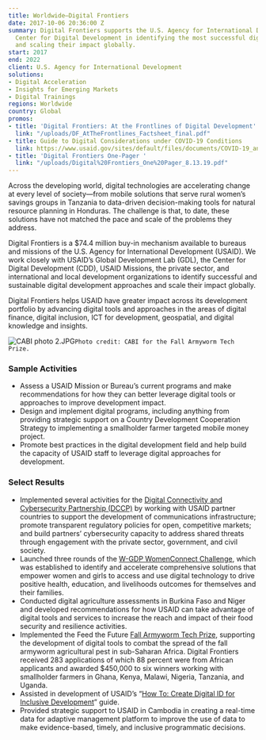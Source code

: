 ```yaml
---
title: Worldwide—Digital Frontiers
date: 2017-10-06 20:36:00 Z
summary: Digital Frontiers supports the U.S. Agency for International Development’s
  Center for Digital Development in identifying the most successful digital solutions
  and scaling their impact globally.
start: 2017
end: 2022
client: U.S. Agency for International Development
solutions:
- Digital Acceleration
- Insights for Emerging Markets
- Digital Trainings
regions: Worldwide
country: Global
promos:
- title: 'Digital Frontiers: At the Frontlines of Digital Development'
  link: "/uploads/DF_AtTheFrontlines_Factsheet_final.pdf"
- title: Guide to Digital Considerations under COVID-19 Conditions
  link: https://www.usaid.gov/sites/default/files/documents/COVID-19_and_Digital_Development.pdf.pdf
- title: 'Digital Frontiers One-Pager '
  link: "/uploads/Digital%20Frontiers_One%20Pager_8.13.19.pdf"
---
```


Across the developing world, digital technologies are accelerating change at every level of society—from mobile solutions that serve rural women’s savings groups in Tanzania to data-driven decision-making tools for natural resource planning in Honduras. The challenge is that, to date, these solutions have not matched the pace and scale of the problems they address.

Digital Frontiers is a $74.4 million buy-in mechanism available to bureaus and missions of the U.S. Agency for International Development (USAID). We work closely with USAID’s Global Development Lab (GDL), the Center for Digital Development (CDD), USAID Missions, the private sector, and international and local development organizations to identify successful and sustainable digital development approaches and scale their impact globally.

Digital Frontiers helps USAID have greater impact across its development portfolio by advancing digital tools and approaches in the areas of digital finance, digital inclusion, ICT for development, geospatial, and digital knowledge and insights. 

![CABI photo 2.JPG](/uploads/CABI%20photo%202.JPG)`Photo credit: CABI for the Fall Armyworm Tech Prize.`

### Sample Activities

* Assess a USAID Mission or Bureau’s current programs and make recommendations for how they can better leverage digital tools or approaches to improve development impact.
* Design and implement digital programs, including anything from providing strategic support on a Country Development Cooperation Strategy to implementing a smallholder farmer targeted mobile money project. 
* Promote best practices in the digital development field and help build the capacity of USAID staff to leverage digital approaches for development.

### Select Results

* Implemented several activities for the [Digital Connectivity and Cybersecurity Partnership (DCCP)](https://www.usaid.gov/digital-development/digital-connectivity-cybersecurity-partnership) by working with USAID partner countries to support the development of communications infrastructure; promote transparent regulatory policies for open, competitive markets; and build partners’ cybersecurity capacity to address shared threats through engagement with the private sector, government, and civil society.
* Launched three rounds of the [W-GDP WomenConnect Challenge](https://www.womenconnectchallenge.org/), which was established to identify and accelerate comprehensive solutions that empower women and girls to access and use digital technology to drive positive health, education, and livelihoods outcomes for themselves and their families.
* Conducted digital agriculture assessments in Burkina Faso and Niger and developed recommendations for how USAID can take advantage of digital tools and services to increase the reach and impact of their food security and resilience activities.
* Implemented the Feed the Future [Fall Armyworm Tech Prize](https://fallarmywormtech.challenges.org/), supporting the development of digital tools to combat the spread of the fall armyworm agricultural pest in sub-Saharan Africa. Digital Frontiers received 283 applications of which 88 percent were from African applicants and awarded $450,000 to six winners working with smallholder farmers in Ghana, Kenya, Malawi, Nigeria, Tanzania, and Uganda.
* Assisted in development of USAID’s “[How To: Create Digital ID for Inclusive Development](https://www.usaid.gov/digital-development/digital-id/how-to-guide)” guide.
* Provided strategic support to USAID in Cambodia in creating a real-time data for adaptive management platform to improve the use of data to make evidence-based, timely, and inclusive programmatic decisions.